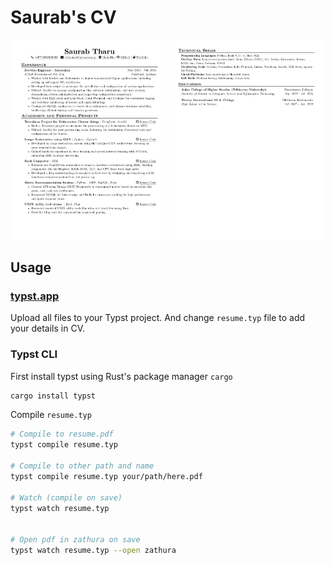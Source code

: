# Saurab's CV



<div align="center">
	<img width = "49%" src="https://raw.githubusercontent.com/saurabtharu/CV/main/Saurab_Tharu_CV_page1.jpg">
	<img width = "49%" src="https://raw.githubusercontent.com/saurabtharu/CV/main/Saurab_Tharu_CV_page2.jpg">
</div>


## Usage



### [typst.app](https://typst.app/) 


Upload all files to your Typst project. And change `resume.typ` file to add your details in CV.



### Typst CLI

First install typst using Rust's package manager `cargo`
```bash
cargo install typst
```

Compile `resume.typ` 

```bash
# Compile to resume.pdf
typst compile resume.typ

# Compile to other path and name
typst compile resume.typ your/path/here.pdf

# Watch (compile on save)
typst watch resume.typ


# Open pdf in zathura on save
typst watch resume.typ --open zathura
```







